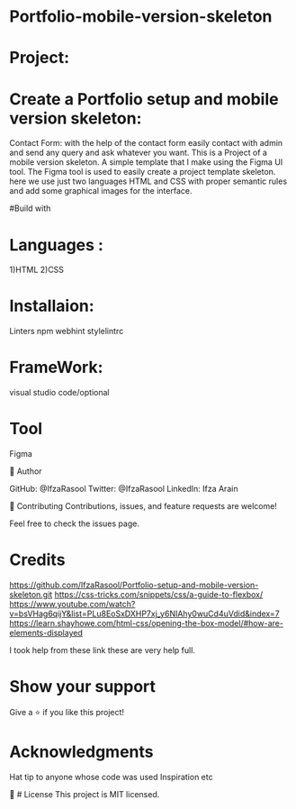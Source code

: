 # Portfolio-mobile-version-skeleton

# Project:
# Create a Portfolio setup and mobile version skeleton:

Contact Form: with the help of the contact form easily contact with admin and send any query and ask whatever you want. This is a Project of a mobile version skeleton. A simple template that I make using the Figma UI tool. The Figma tool is used to easily create a project template skeleton. here we use just two languages HTML and CSS with proper semantic rules and add some graphical images for the interface.

#Build with

# Languages :

 1)HTML
 2)CSS

# Installaion:
Linters
npm
webhint
stylelintrc

 # FrameWork:
 visual studio code/optional

# Tool
Figma

👤 Author

GitHub: @IfzaRasool
Twitter: @IfzaRasool
LinkedIn: Ifza Arain

🤝 Contributing
Contributions, issues, and feature requests are welcome!

Feel free to check the issues page.

# Credits
https://github.com/IfzaRasool/Portfolio-setup-and-mobile-version-skeleton.git
https://css-tricks.com/snippets/css/a-guide-to-flexbox/
https://www.youtube.com/watch?v=bsVHag6qijY&list=PLu8EoSxDXHP7xj_y6NIAhy0wuCd4uVdid&index=7
https://learn.shayhowe.com/html-css/opening-the-box-model/#how-are-elements-displayed


I took help from these link these are very help full.

# Show your support
Give a ⭐️ if you like this project!

# Acknowledgments
Hat tip to anyone whose code was used
Inspiration
etc

📝 # License
This project is MIT licensed.

